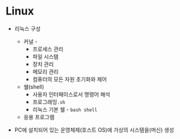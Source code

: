 # Linux

- 리눅스 구성
  - 커널 - 
    - 프로세스 관리
    - 파일 시스템
    - 장치 관리
    - 메모리 관리
    - 컴퓨터의  모든 자원 초기화와  제어
  - 쉘(shell)
    - 사용자 인터페이스로서 명령어 해석
    - 프로그래밍```.sh``` 
    - 리눅스 기본 쉘 - ```bash shell```
  - 응용 프로그램



- PC에 설치되어 있는 운영체제(호스트 OS)에 가상의 시스템을(머신) 생성

